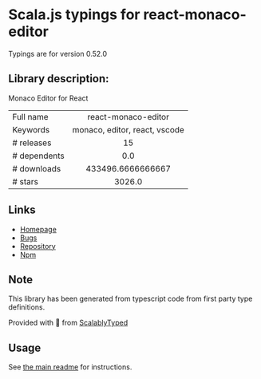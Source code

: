 
# Scala.js typings for react-monaco-editor

Typings are for version 0.52.0

## Library description:
Monaco Editor for React

|                    |                 |
| ------------------ | :-------------: |
| Full name          | react-monaco-editor |
| Keywords           | monaco, editor, react, vscode |
| # releases         | 15 |
| # dependents       | 0.0 |
| # downloads        | 433496.6666666667 |
| # stars            | 3026.0 |

## Links
- [Homepage](https://github.com/react-monaco-editor/react-monaco-editor)
- [Bugs](https://github.com/react-monaco-editor/react-monaco-editor/issues)
- [Repository](https://github.com/react-monaco-editor/react-monaco-editor)
- [Npm](https://www.npmjs.com/package/react-monaco-editor)
    


## Note
This library has been generated from typescript code from first party type definitions.

Provided with :purple_heart: from [ScalablyTyped](https://github.com/oyvindberg/ScalablyTyped)

## Usage
See [the main readme](../../readme.md) for instructions.


